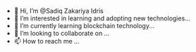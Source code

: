 - 👋 Hi, I’m @Sadiq Zakariya Idris
- 👀 I’m interested in learning and adopting new technologies...
- 🌱 I’m currently learning blockchain technology...
- 💞️ I’m looking to collaborate on ...
- 📫 How to reach me ...

<!---
Sadiqmesalati/Sadiqmesalati is a ✨ special ✨ repository because its `README.md` (this file) appears on your GitHub profile.
You can click the Preview link to take a look at your changes.
--->
